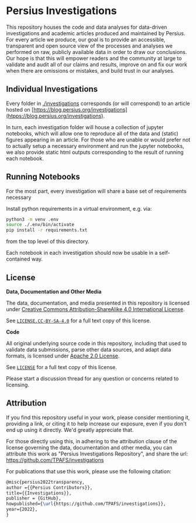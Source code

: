 # Persius Investigations

This repository houses the code and data analyses for data-driven investigations and academic articles produced and maintained
by Persius. For every article we produce, our goal is to provide an accessible, transparent and open source view of the processes
and analyses we performed on raw, publicly available data in order to draw our conclusions. Our hope is that this will empower
readers and the community at large to validate and audit all of our claims and results, improve on and fix our work when there
are omissions or mistakes, and build trust in our analyses.

## Individual Investigations

Every folder in [./investigations](./investigations) corresponds (or will correspond) to an article hosted on [https://blog.persius.org/investigations](htpps://blog.persius.org/investigations).

In turn, each investigation folder will house a collection of jupyter notebooks, which will allow one to reproduce all of the data and (static) figures appearing in an article.
For those who are unable or would prefer not to actually setup a necessary environment and run the jupyter notebooks, we also provide static html outputs corresponding to the
result of running each notebook.

## Running Notebooks

For the most part, every investigation will share a base set of requirements necessary

Install python requirements in a virtual environment, e.g. via:

```bash
python3 -m venv .env
source ./.env/bin/activate
pip install -r requirements.txt
```

from the top level of this directory.

Each notebook in each investigation should now be usable in a self-contained way.

## License

**Data, Documentation and Other Media**

The data, documentation, and media presented in this repository is licensed under <a rel="CC-BY-SA-4.0-license" href="http://creativecommons.org/licenses/by-sa/4.0/">Creative Commons Attribution-ShareAlike 4.0 International License</a>.

See [`LICENSE.CC-BY-SA-4.0`](./LICENSE.CC-BY-SA-4.0) for a full text copy of this license.

**Code**

All original underlying source code in this repository, including that used to validate data submissions, parse other data sources, and adapt data formats, is licensed under <a rel="apache-2.0-license" href="https://www.apache.org/licenses/LICENSE-2.0">Apache 2.0 License</a>.

See [`LICENSE`](./LICENSE) for a full text copy of this license.

Please start a discussion thread for any question or concerns related to licensing.

## Attribution

If you find this repository useful in your work, please consider mentioning it, providing a link, or citing it to help increase our exposure, even if you don't end up using it directly. We'd greatly appreciate that.

For those directly using this, in adhering to the attribution clause of the license governing the data, documentation and other media, you can attribute this work as "Persius Investigations Repository", and share the url: https://github.com/TPAFS/investigations

For publications that use this work, please use the following citation:

```latex
@misc{persius2022transparency,
author ={{Persius Contributors}},
title={{Investigations}},
publisher = {GitHub},
howpublished={\url{https://github.com/TPAFS/investigations}},
year={2022},
}
```
